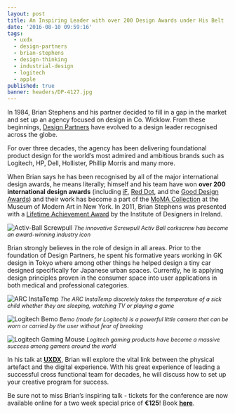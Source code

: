 ```yaml
---
layout: post
title: An Inspiring Leader with over 200 Design Awards under His Belt
date: '2016-08-10 09:59:16'
tags:
  - uxdx
  - design-partners
  - brian-stephens
  - design-thinking
  - industrial-design
  - logitech
  - apple
published: true
banner: headers/DP-4127.jpg
---
```


In 1984, Brian Stephens and his partner decided to fill in a gap in the market and set up an agency focused on design in Co. Wicklow. From these beginnings, [Design Partners](http://www.designpartners.com/) have evolved to a design leader recognised across the globe.

For over three decades, the agency has been delivering foundational product design for the world’s most admired and ambitious brands such as Logitech, HP, Dell, Hollister, Phillip Morris and many more. 

When Brian says he has been recognised by all of the major international design awards, he means literally; himself and his team have won **over 200 international design awards** (including [iF](http://ifworlddesignguide.com/), [Red Dot](http://en.red-dot.org/), and the [Good Design Awards](https://www.good-design.com/)) and their work has become a part of the [MoMA Collection](http://www.designpartners.com/lab/single/calm-beauty) at the Museum of Modern Art in New York. In 2011, Brian Stephens was presented with a [Lifetime Achievement Award](http://www.designpartners.com/lab/single/brian-idi-lifetime-achievement-award) by the Institute of Designers in Ireland.

![Activ-Ball Screwpull](http://www.designpartners.com/images/uploads/projectimages/screwpull_3.png)
*<span style="font-size: 0.9em;">The innovative Screwpull Activ Ball corkscrew has become an award-winning industry icon</span>*

Brian strongly believes in the role of design in all areas. Prior to the foundation of Design Partners, he spent his formative years working in GK design in Tokyo where among other things he helped design a tiny car designed specifically for Japanese urban spaces. Currently, he is applying design principles proven in the consumer space into user applications in both medical and professional categories.

![ARC InstaTemp](http://www.designpartners.com/images/uploads/projectimages/Arc_Instatemp_4.jpg)
*<span style="font-size: 0.9em;">The ARC InstaTemp discretely takes the temperature of a sick child whether they are sleeping, watching TV or playing a game</span>*

![Logitech Bemo](http://www.designpartners.com/images/uploads/projectimages/Bemo_Skiing-5.gif)
*<span style="font-size: 0.9em;">Bemo (made for Logitech) is a powerful little camera that can be worn or carried by the user without fear of breaking</span>*

![Logitech Gaming Mouse](http://www.designpartners.com/images/uploads/projectimages/gaming_1.png)
*<span style="font-size: 0.9em;">Logitech gaming products have become a massive success among gamers around the world</span>*

In his talk at **[UXDX](https://uxdxconf.com/)**, Brian will explore the vital link between the physical artefact and the digital experience. With his great experience of leading a successful cross functional team for decades, he will discuss how to set up your creative program for success.

Be sure not to miss Brian’s inspiring talk - tickets for the conference are now available online for a two week special price of **€125**! Book **[here](https://uxdxconf.com/)**.
